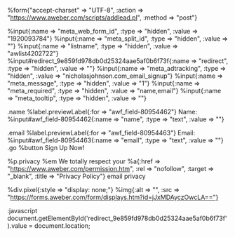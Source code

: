%form{"accept-charset" => "UTF-8", :action => "https://www.aweber.com/scripts/addlead.pl", :method => "post"}

%input{:name => "meta_web_form_id", :type => "hidden", :value => "1920093784"}
%input{:name => "meta_split_id", :type => "hidden", :value => ""}
%input{:name => "listname", :type => "hidden", :value => "awlist4202722"}
%input#redirect_9e859fd978db0d25324aae5af0b6f73f{:name => "redirect", :type => "hidden", :value => ""}
%input{:name => "meta_adtracking", :type => "hidden", :value => "nicholasjohnson.com_email_signup"}
%input{:name => "meta_message", :type => "hidden", :value => "1"}
%input{:name => "meta_required", :type => "hidden", :value => "name,email"}
%input{:name => "meta_tooltip", :type => "hidden", :value => ""}

.name
%label.previewLabel{:for => "awf_field-80954462"} Name:
%input#awf_field-80954462{:name => "name", :type => "text", :value => ""}

.email
%label.previewLabel{:for => "awf_field-80954463"} Email:
%input#awf_field-80954463{:name => "email", :type => "text", :value => ""}
.go
%button Sign Up Now!


%p.privacy
%em
We totally respect your
%a{:href => "https://www.aweber.com/permission.htm", :rel => "nofollow", :target => "_blank", :title => "Privacy Policy"} email privacy

%div.pixel{:style => "display: none;"}
%img{:alt => "", :src => "https://forms.aweber.com/form/displays.htm?id=jJxMDAyczOwcLA=="}

:javascript
document.getElementById('redirect_9e859fd978db0d25324aae5af0b6f73f').value = document.location;
